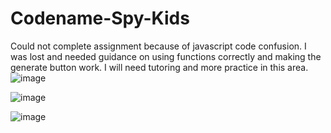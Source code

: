 # Codename-Spy-Kids
Could not complete assignment because of javascript code confusion. I was lost and needed guidance on using functions correctly and making the generate button work. I will need tutoring and more practice in this area.
![image](https://github.com/astrange90/Codename-Spy-Kids/assets/145310116/7a8796fd-0b88-476a-8bb3-3e3ca924e39e)

![image](https://github.com/astrange90/Codename-Spy-Kids/assets/145310116/e3f1ea9c-19f5-4c64-894a-b7f26a6bc763)

![image](https://github.com/astrange90/Codename-Spy-Kids/assets/145310116/156a3243-f2a4-4156-9168-242f20b04dae)